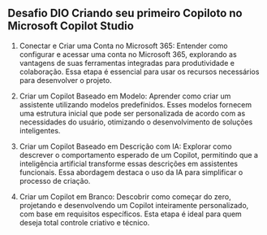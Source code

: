 ## Desafio DIO Criando seu primeiro Copiloto no Microsoft Copilot Studio

1. Conectar e Criar uma Conta no Microsoft 365: Entender como configurar e acessar uma conta no Microsoft 365, explorando as vantagens de suas ferramentas integradas para produtividade e colaboração. Essa etapa é essencial para usar os recursos necessários para desenvolver o projeto.

2. Criar um Copilot Baseado em Modelo: Aprender como criar um assistente utilizando modelos predefinidos. Esses modelos fornecem uma estrutura inicial que pode ser personalizada de acordo com as necessidades do usuário, otimizando o desenvolvimento de soluções inteligentes.

3. Criar um Copilot Baseado em Descrição com IA: Explorar como descrever o comportamento esperado de um Copilot, permitindo que a inteligência artificial transforme essas descrições em assistentes funcionais. Essa abordagem destaca o uso da IA para simplificar o processo de criação.

4. Criar um Copilot em Branco: Descobrir como começar do zero, projetando e desenvolvendo um Copilot inteiramente personalizado, com base em requisitos específicos. Esta etapa é ideal para quem deseja total controle criativo e técnico.
